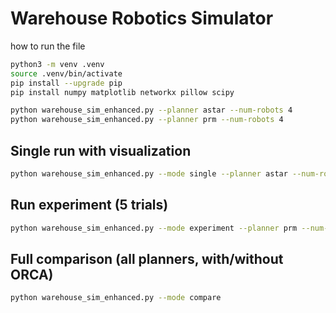 # Warehouse Robotics Simulator

how to run the file

```bash
python3 -m venv .venv
source .venv/bin/activate
pip install --upgrade pip
pip install numpy matplotlib networkx pillow scipy

python warehouse_sim_enhanced.py --planner astar --num-robots 4
python warehouse_sim_enhanced.py --planner prm --num-robots 4
```

## Single run with visualization

```bash
python warehouse_sim_enhanced.py --mode single --planner astar --num-robots 6 --enable-orca
```

## Run experiment (5 trials)

```bash
python warehouse_sim_enhanced.py --mode experiment --planner prm --num-robots 4 --num-trials 5
```

## Full comparison (all planners, with/without ORCA)

```bash
python warehouse_sim_enhanced.py --mode compare
```
